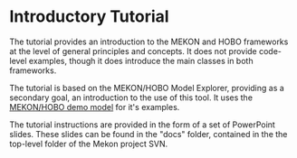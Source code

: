 # Introductory Tutorial #

The tutorial provides an introduction to the MEKON and HOBO frameworks at the level of general principles and concepts. It does not provide code-level examples, though it does introduce the main classes in both frameworks.

The tutorial is based on the MEKON/HOBO Model Explorer, providing as a secondary goal, an introduction to the use of this tool. It uses the [MEKON/HOBO demo model](Demo.md) for it's examples.

The tutorial instructions are provided in the form of a set of PowerPoint slides. These slides can be found in the "docs" folder, contained in the the top-level folder of the Mekon project SVN.